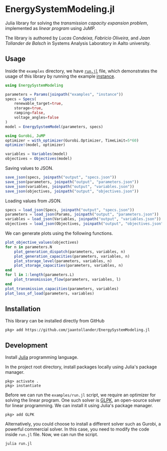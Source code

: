 # EnergySystemModeling.jl
Julia library for solving the *transmission capacity expansion problem*, implemented as *linear program* using JuMP.

The library is authored by *Lucas Condeixa*, *Fabricio Oliveira*, and *Jaan Tollander de Balsch* in Systems Analysis Laboratory in Aalto university.


## Usage
Inside the `examples` directory, we have [`run.jl`](./examples/run.jl) file, which demonstrates the usage of this library by running the example [instance](./examples/instance).

```julia
using EnergySystemModeling

parameters = Params(joinpath("examples", "instance"))
specs = Specs(
    renewable_target=true,
    storage=true,
    ramping=false,
    voltage_angles=false
)
model = EnergySystemModel(parameters, specs)

using Gurobi, JuMP
optimizer = with_optimizer(Gurobi.Optimizer, TimeLimit=5*60)
optimize!(model, optimizer)

variables = Variables(model)
objectives = Objectives(model)
```

Saving values to JSON.
```julia
save_json(specs, joinpath("output", "specs.json"))
save_json(parameters, joinpath("output", "parameters.json"))
save_json(variables, joinpath("output", "variables.json"))
save_json(objectives, joinpath("output", "objectives.json"))
```

Loading values from JSON.
```julia
specs = load_json(Specs, joinpath("output", "specs.json"))
parameters = load_json(Params, joinpath("output", "parameters.json"))
variables = load_json(Variables, joinpath("output", "variables.json"))
objectives = load_json(Objectives, joinpath("output", "objectives.json"))
```

We can generate plots using the following functions.
```julia
plot_objective_values(objectives)
for n in parameters.N
    plot_generation_dispatch(parameters, variables, n)
    plot_generation_capacities(parameters, variables, n)
    plot_storage_level(parameters, variables, n)
    plot_storage_capacities(parameters, variables, n)
end
for l in 1:length(parameters.L)
    plot_transmission_flow(parameters, variables, l)
end
plot_transmission_capacities(parameters, variables)
plot_loss_of_load(parameters, variables)
```


## Installation
This library can be installed directly from GitHub
```
pkg> add https://github.com/jaantollander/EnergySystemModeling.jl
```


## Development
Install [Julia](https://julialang.org/) programming language.

In the project root directory, install packages locally using Julia's package manager.
```
pkg> activate .
pkg> instantiate
```

Before we can run the `examples/run.jl` script, we require an optimizer for solving the linear program. One such solver is [GLPK](https://github.com/JuliaOpt/GLPK.jl), an open-source solver for linear programming. We can install it using Julia's package manager.
```
pkg> add GLPK
```

Alternatively, you could choose to install a different solver such as Gurobi, a powerful commercial solver. In this case, you need to modify the code inside `run.jl` file. Now, we can run the script.
```bash
julia run.jl
```
